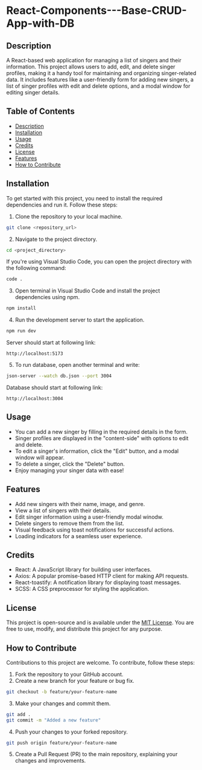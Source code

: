# React-Components---Base-CRUD-App-with-DB

## Description

A React-based web application for managing a list of singers and their information. This project allows users to add, edit, and delete singer profiles, making it a handy tool for maintaining and organizing singer-related data. It includes features like a user-friendly form for adding new singers, a list of singer profiles with edit and delete options, and a modal window for editing singer details.

## Table of Contents

- [Description](#description)
- [Installation](#installation)
- [Usage](#usage)
- [Credits](#credits)
- [License](#license)
- [Features](#features)
- [How to Contribute](#how-to-contribute)

## Installation

To get started with this project, you need to install the required dependencies and run it. Follow these steps:

1. Clone the repository to your local machine.

```bash
git clone <repository_url>
```

2. Navigate to the project directory.

```bash
cd <project_directory>
```

If you're using Visual Studio Code, you can open the project directory with the following command:
```bash
code .
```

3. Open terminal in Visual Studio Code and install the project dependencies using npm.

```bash
npm install
```

4. Run the development server to start the application.

```bash
npm run dev
```

Server should start at following link: 

`http://localhost:5173`

5. To run database, open another terminal and write:

```bash
json-server --watch db.json --port 3004 
```

Database should start at following link: 

`http://localhost:3004`

## Usage

* You can add a new singer by filling in the required details in the form.
* Singer profiles are displayed in the "content-side" with options to edit and delete.
* To edit a singer's information, click the "Edit" button, and a modal window will appear.
* To delete a singer, click the "Delete" button.
* Enjoy managing your singer data with ease!

## Features

* Add new singers with their name, image, and genre.
* View a list of singers with their details.
* Edit singer information using a user-friendly modal winodw.
* Delete singers to remove them from the list.
* Visual feedback using toast notifications for successful actions.
* Loading indicators for a seamless user experience.

## Credits

* React: A JavaScript library for building user interfaces.
* Axios: A popular promise-based HTTP client for making API requests.
* React-toastify: A notification library for displaying toast messages.
* SCSS: A CSS preprocessor for styling the application.

## License

This project is open-source and is available under the [MIT License](LICENSE). You are free to use, modify, and distribute this project for any purpose.

## How to Contribute

Contributions to this project are welcome. To contribute, follow these steps:

1. Fork the repository to your GitHub account.
2. Create a new branch for your feature or bug fix.

```bash
git checkout -b feature/your-feature-name
```

3. Make your changes and commit them.

```bash
git add .
git commit -m "Added a new feature"
```

4. Push your changes to your forked repository.

```bash 
git push origin feature/your-feature-name
```

5. Create a Pull Request (PR) to the main repository, explaining your changes and improvements.